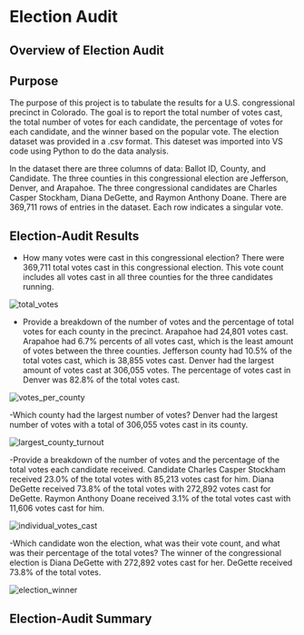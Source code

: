 # Election Audit
## Overview of Election Audit
## Purpose
The purpose of this project is to tabulate the results for a U.S. congressional precinct in Colorado. The goal is to report the total number of votes cast, the total number of votes for each candidate, the percentage of votes for each candidate, and the winner based on the popular vote. The election dataset was provided in a .csv format. This dateset was imported into VS code using Python to do the data analysis. 

In the dataset there are three columns of data: Ballot ID, County, and Candidate. The three counties in this congressional election are Jefferson, Denver, and Arapahoe. The three congressional candidates are Charles Casper Stockham, Diana DeGette, and Raymon Anthony Doane. There are 369,711 rows of entries in the dataset. Each row indicates a singular vote. 

## Election-Audit Results

* How many votes were cast in this congressional election?
 There were 369,711 total votes cast in this congressional election. This vote count includes all votes cast in all three counties for the three candidates running. 
 
![total_votes](https://user-images.githubusercontent.com/111299372/197276268-1d2ca1e3-3adb-48fc-9854-41b6d39e0528.png)

* Provide a breakdown of the number of votes and the percentage of total votes for each county in the precinct. 
Arapahoe had 24,801 votes cast. Arapahoe had 6.7% percents of all votes cast, which is the least amount of votes between the three counties. Jefferson county had 10.5% of the total votes cast, which is 38,855 votes cast. Denver had the largest amount of votes cast at 306,055 votes. The percentage of votes cast in Denver was 82.8% of the total votes cast. 

![votes_per_county](https://user-images.githubusercontent.com/111299372/197276287-d43e88d9-fd82-4244-bee1-e4060e74c675.png)

-Which county had the largest number of votes?
Denver had the largest number of votes with a total of 306,055 votes cast in its county. 

![largest_county_turnout](https://user-images.githubusercontent.com/111299372/197276306-b4532e58-e4e5-49af-a029-6684d65b8ad5.png)

-Provide a breakdown of the number of votes and the percentage of the total votes each candidate received.
Candidate Charles Casper Stockham received 23.0% of the total votes with 85,213 votes cast for him. Diana DeGette received 73.8% of the total votes with 272,892 votes cast for DeGette. Raymon Anthony Doane received 3.1% of the total votes cast with 11,606 votes cast for him. 

![individual_votes_cast](https://user-images.githubusercontent.com/111299372/197276319-a70eb712-763f-4d43-b9f3-d504bd6476a7.png)

-Which candidate won the election, what was their vote count, and what was their percentage of the total votes?
The winner of the congressional election is Diana DeGette with 272,892 votes cast for her. DeGette received 73.8% of the total votes. 

![election_winner](https://user-images.githubusercontent.com/111299372/197276334-578eb0bd-b439-4c6f-9f54-a5c620391c22.png)

		

## Election-Audit Summary
